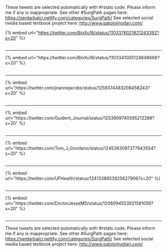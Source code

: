 

These tweets are selected automatically with #rstats code. Please inform me if any is inappropriate.
See other #SurgPath pages here: https://serdarbalci.netlify.com/categories/SurgPath/ 
See selected social media based textbook project here: http://www.patolojinotlari.com/

{% embed url="https://twitter.com/BinXu16/status/1103376021821243392?s=20" %}<br>
<br>
<hr>
{% embed url="https://twitter.com/BinXu16/status/1103341005124849666?s=20" %}<br>
<br>
<hr>
{% embed url="https://twitter.com/joannejacobs/status/1259374483208458243?s=20" %}<br>
<br>
<hr>
{% embed url="https://twitter.com/Guident_Journal/status/1253909740595212288?s=20" %}<br>
<br>
<hr>
{% embed url="https://twitter.com/Tom_J_Giordano/status/1245363097377943554?s=20" %}<br>
<br>
<hr>
{% embed url="https://twitter.com/UFHealth/status/1241338953925627906?s=20" %}<br>
<br>
<hr>
{% embed url="https://twitter.com/DoctorJesseMD/status/1208094553921581056?s=20" %}<br>
<br>
<hr>


These tweets are selected automatically with #rstats code. Please inform me if any is inappropriate.
See other #SurgPath pages here: https://serdarbalci.netlify.com/categories/SurgPath/ 
See selected social media based textbook project here: http://www.patolojinotlari.com/
